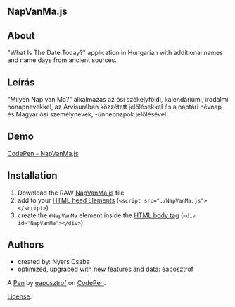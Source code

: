 NapVanMa.js
-----------
## About
"What Is The Date Today?" application in Hungarian with additional names and name days from ancient sources.
## Leírás
"Milyen Nap van Ma?" alkalmazás az ősi székelyföldi, kalendáriumi,  irodalmi hónapnevekkel, az Arvisurában közzétett jelölésekkel és a naptári névnap és Magyar ősi személynevek, -ünnepnapok jelölésével.
## Demo
[CodePen - NapVanMa.js](https://codepen.io/eaposztrof/full/RwKzOzO)
## Installation
1. Download the RAW [NapVanMa.js](https://gist.githubusercontent.com/eapo/06fa2192e307371dafa3b5727cc02df9/raw/fb77f35a2d851f5325b179a09d2c74d53a8efa59/NapVanMa.js) file
2. add to your [HTML head Elements](https://www.w3schools.com/html/html_head.asp) (`<script src="./NapVanMa.js"></script>`)
3. create the `#NapVanMa` element inside the [HTML body tag](https://www.w3schools.com/tags/tag_body.asp) (`<div id="NapVanMa"></div>`)
## Authors
- created by: Nyers Csaba
- optimized, upgraded with new features and data: eaposztrof

A [Pen](https://codepen.io/eaposztrof/pen/RwKzOzO) by [eaposztrof](https://codepen.io/eaposztrof) on [CodePen](https://codepen.io).

[License](https://codepen.io/eaposztrof/pen/RwKzOzO/license).
